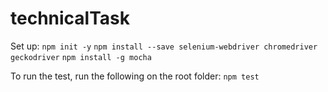 # technicalTask

Set up:
`npm init -y`
`npm install --save selenium-webdriver chromedriver geckodriver`
`npm install -g mocha`

To run the test, run the following on the root folder:
`npm test`
